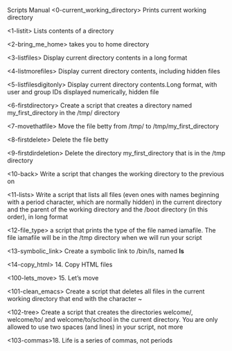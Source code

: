 Scripts Manual
<0-current_working_directory> Prints current working directory

<1-listit> Lists contents of a directory

<2-bring_me_home> takes you to home directory

<3-listfiles> Display current directory contents in a long format

<4-listmorefiles> Display current directory contents, including hidden files

<5-listfilesdigitonly> Display current directory contents.Long format, with user and group IDs displayed numerically, hidden file

<6-firstdirectory> Create a script that creates a directory named my_first_directory in the /tmp/ directory

<7-movethatfile> Move the file betty from /tmp/ to /tmp/my_first_directory

<8-firstdelete> Delete the file betty

<9-firstdirdeletion> Delete the directory my_first_directory that is in the /tmp directory

<10-back> Write a script that changes the working directory to the previous on

<11-lists> Write a script that lists all files (even ones with names beginning with a period character, which are normally hidden) in the current directory and the parent of the working directory and the /boot directory (in this order), in long format

<12-file_type> a script that prints the type of the file named iamafile. The file iamafile will be in the /tmp directory when we will run your script

<13-symbolic_link> Create a symbolic link to /bin/ls, named __ls__

<14-copy_html>  14. Copy HTML files

<100-lets_move> 15. Let’s move

<101-clean_emacs>  Create a script that deletes all files in the current working directory that end with the character ~

<102-tree> Create a script that creates the directories welcome/, welcome/to/ and welcome/to/school in the current directory. You are only allowed to use two spaces (and lines) in your script, not more


<103-commas>18. Life is a series of commas, not periods




